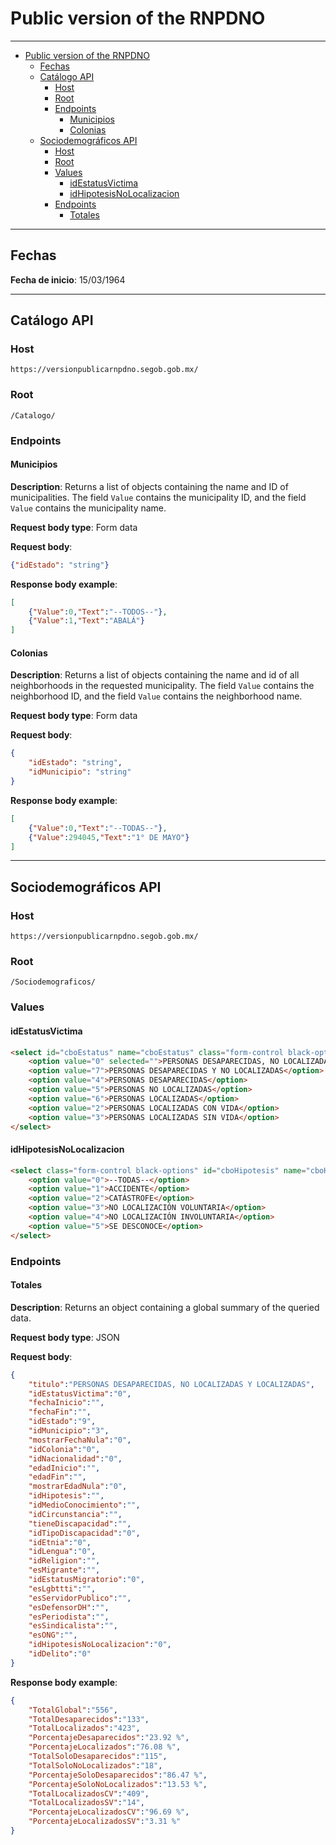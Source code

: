 # Public version of the RNPDNO

---

- [Public version of the RNPDNO](#public-version-of-the-rnpdno)
  - [Fechas](#fechas)
  - [Catálogo API](#catálogo-api)
    - [Host](#host)
    - [Root](#root)
    - [Endpoints](#endpoints)
      - [Municipios](#municipios)
      - [Colonias](#colonias)
  - [Sociodemográficos API](#sociodemográficos-api)
    - [Host](#host-1)
    - [Root](#root-1)
    - [Values](#values)
      - [idEstatusVictima](#idestatusvictima)
      - [idHipotesisNoLocalizacion](#idhipotesisnolocalizacion)
    - [Endpoints](#endpoints-1)
      - [Totales](#totales)

--- 

## Fechas

**Fecha de inicio**: 15/03/1964

---

## Catálogo API

### Host

`https://versionpublicarnpdno.segob.gob.mx/`

### Root

`/Catalogo/`

### Endpoints

#### Municipios

**Description**: Returns a list of objects containing the name and ID of municipalities. The field `Value` contains the municipality ID, and the field `Value` contains the municipality name.

**Request body type**: Form data

**Request body**:

```json
{"idEstado": "string"}
```

**Response body example**:

```json
[
    {"Value":0,"Text":"--TODOS--"},
    {"Value":1,"Text":"ABALÁ"}
]
```

#### Colonias

**Description**: Returns a list of objects containing the name and id of all neighborhoods in the requested municipality. The field `Value` contains the neighborhood ID, and the field `Value` contains the neighborhood name.

**Request body type**: Form data

**Request body**:

```json
{
    "idEstado": "string",
    "idMunicipio": "string"
}
```

**Response body example**:

```json
[
    {"Value":0,"Text":"--TODAS--"},
    {"Value":294045,"Text":"1° DE MAYO"}
]
```

---

## Sociodemográficos API

### Host

`https://versionpublicarnpdno.segob.gob.mx/`

### Root

`/Sociodemograficos/`

### Values

#### idEstatusVictima

```html
<select id="cboEstatus" name="cboEstatus" class="form-control black-options" required="">
    <option value="0" selected="">PERSONAS DESAPARECIDAS, NO LOCALIZADAS Y LOCALIZADAS</option>
    <option value="7">PERSONAS DESAPARECIDAS Y NO LOCALIZADAS</option>
    <option value="4">PERSONAS DESAPARECIDAS</option>
    <option value="5">PERSONAS NO LOCALIZADAS</option>
    <option value="6">PERSONAS LOCALIZADAS</option>
    <option value="2">PERSONAS LOCALIZADAS CON VIDA</option>
    <option value="3">PERSONAS LOCALIZADAS SIN VIDA</option>
</select>
```

#### idHipotesisNoLocalizacion

```html
<select class="form-control black-options" id="cboHipotesis" name="cboHipotesis">
    <option value="0">--TODAS--</option>
    <option value="1">ACCIDENTE</option>
    <option value="2">CATÁSTROFE</option>
    <option value="3">NO LOCALIZACIÓN VOLUNTARIA</option>
    <option value="4">NO LOCALIZACIÓN INVOLUNTARIA</option>
    <option value="5">SE DESCONOCE</option>
</select>
```

### Endpoints

#### Totales

**Description**: Returns an object containing a global summary of the queried data.

**Request body type**: JSON

**Request body**:

```json
{
    "titulo":"PERSONAS DESAPARECIDAS, NO LOCALIZADAS Y LOCALIZADAS",
    "idEstatusVictima":"0",
    "fechaInicio":"",
    "fechaFin":"",
    "idEstado":"9",
    "idMunicipio":"3",
    "mostrarFechaNula":"0",
    "idColonia":"0",
    "idNacionalidad":"0",
    "edadInicio":"",
    "edadFin":"",
    "mostrarEdadNula":"0",
    "idHipotesis":"",
    "idMedioConocimiento":"",
    "idCircunstancia":"",
    "tieneDiscapacidad":"",
    "idTipoDiscapacidad":"0",
    "idEtnia":"0",
    "idLengua":"0",
    "idReligion":"",
    "esMigrante":"",
    "idEstatusMigratorio":"0",
    "esLgbttti":"",
    "esServidorPublico":"",
    "esDefensorDH":"",
    "esPeriodista":"",
    "esSindicalista":"",
    "esONG":"",
    "idHipotesisNoLocalizacion":"0",
    "idDelito":"0"
}
```

**Response body example**:

```json
{
    "TotalGlobal":"556",
    "TotalDesaparecidos":"133",
    "TotalLocalizados":"423",
    "PorcentajeDesaparecidos":"23.92 %",
    "PorcentajeLocalizados":"76.08 %",
    "TotalSoloDesaparecidos":"115",
    "TotalSoloNoLocalizados":"18",
    "PorcentajeSoloDesaparecidos":"86.47 %",
    "PorcentajeSoloNoLocalizados":"13.53 %",
    "TotalLocalizadosCV":"409",
    "TotalLocalizadosSV":"14",
    "PorcentajeLocalizadosCV":"96.69 %",
    "PorcentajeLocalizadosSV":"3.31 %"
}
```